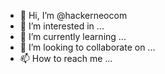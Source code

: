 - 👋 Hi, I’m @hackerneocom
- 👀 I’m interested in ...
- 🌱 I’m currently learning ...
- 💞️ I’m looking to collaborate on ...
- 📫 How to reach me ...

<!---
hackerneocom/hackerneocom is a ✨ special ✨ repository because its `README.md` (this file) appears on your GitHub profile.
You can click the Preview link to take a look at your changes.
--->
